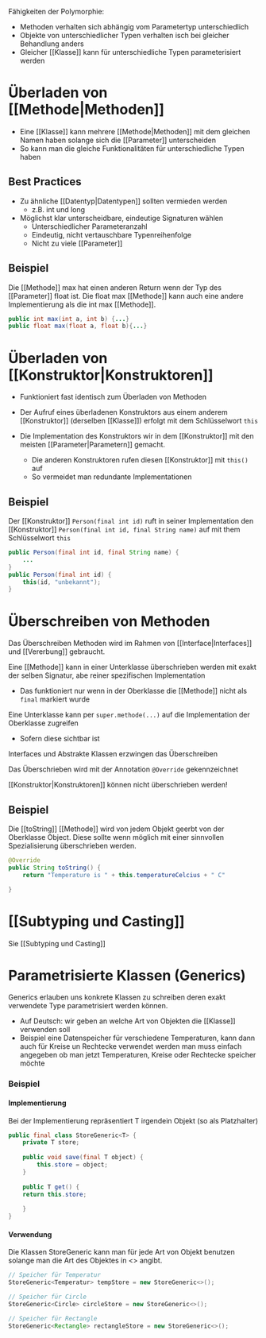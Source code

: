 Fähigkeiten der Polymorphie:
- Methoden verhalten sich abhängig vom Parametertyp unterschiedlich
- Objekte von unterschiedlicher Typen verhalten isch bei gleicher Behandlung anders
- Gleicher [[Klasse]] kann für unterschiedliche Typen parameterisiert werden

# Überladen von [[Methode|Methoden]]
- Eine [[Klasse]] kann mehrere [[Methode|Methoden]] mit dem gleichen Namen haben solange sich die [[Parameter]] unterscheiden
- So kann man die gleiche Funktionalitäten für unterschiedliche Typen haben

## Best Practices
- Zu ähnliche [[Datentyp|Datentypen]] sollten vermieden werden 
	- z.B. int und long
- Möglichst klar unterscheidbare, eindeutige Signaturen wählen
	- Unterschiedlicher Parameteranzahl
	- Eindeutig, nicht vertauschbare Typenreihenfolge
	- Nicht zu viele [[Parameter]]
## Beispiel 
Die [[Methode]] max hat einen anderen Return wenn der Typ des [[Parameter]] float ist. Die float max [[Methode]] kann auch eine andere Implementierung als die int max [[Methode]]. 
```java
public int max(int a, int b) {...}
public float max(float a, float b){...}
```

# Überladen von [[Konstruktor|Konstruktoren]]
- Funktioniert fast identisch zum Überladen von Methoden

- Der Aufruf eines überladenen Konstruktors aus einem anderem [[Konstruktor]] (derselben [[Klasse]]) erfolgt mit dem Schlüsselwort `this`

- Die Implementation des Konstruktors wir in dem [[Konstruktor]] mit den meisten [[Parameter|Parametern]] gemacht.
	- Die anderen Konstruktoren rufen diesen [[Konstruktor]] mit `this()` auf
	- So vermeidet man redundante Implementationen

## Beispiel
Der [[Konstruktor]] `Person(final int id)` ruft in seiner Implementation den [[Konstruktor]] `Person(final int id, final String name)` auf mit them Schlüsselwort `this`

```java
public Person(final int id, final String name) {  
	...  
}  
public Person(final int id) {  
	this(id, "unbekannt");  
}
```

# Überschreiben von Methoden
Das Überschreiben Methoden wird im Rahmen von [[Interface|Interfaces]] und [[Vererbung]] gebraucht. 

Eine [[Methode]] kann in einer Unterklasse überschrieben werden mit exakt der selben Signatur, abe reiner spezifischen Implementation
- Das funktioniert nur wenn in der Oberklasse die [[Methode]] nicht als `final` markiert wurde

Eine Unterklasse kann per `super.methode(...)` auf die Implementation der Oberklasse zugreifen
- Sofern diese sichtbar ist

Interfaces und Abstrakte Klassen erzwingen das Überschreiben

Das Überschrieben wird mit der Annotation `@Override` gekennzeichnet

[[Konstruktor|Konstruktoren]] können nicht überschrieben werden!

## Beispiel
Die [[toString]] [[Methode]] wird von jedem Objekt geerbt von der Oberklasse Object. Diese sollte wenn möglich mit einer sinnvollen Spezialisierung überschrieben werden. 
```java
@Override
public String toString() {
	return "Temperature is " + this.temperatureCelcius + " C" 

}

```

# [[Subtyping und Casting]]
Sie [[Subtyping und Casting]]

# Parametrisierte Klassen (Generics)
Generics erlauben uns konkrete Klassen zu schreiben deren exakt verwendete Type parametrisiert werden können.
- Auf Deutsch: wir geben an welche Art von Objekten die [[Klasse]] verwenden soll
- Beispiel eine Datenspeicher für verschiedene Temperaturen, kann dann auch für Kreise un Rechtecke verwendet werden man muss einfach angegeben ob man jetzt Temperaturen, Kreise oder Rechtecke speicher möchte
### Beispiel

#### Implementierung
Bei der Implementierung repräsentiert T irgendein Objekt (so als Platzhalter)
```java
public final class StoreGeneric<T> {  
	private T store;  
	
	public void save(final T object) {  
		this.store = object;  
	}  
	
	public T get() {  
	return this.store;  
	
	}    
}
```
#### Verwendung
Die Klassen StoreGeneric kann man  für jede Art von Objekt benutzen solange man die Art des Objektes in <> angibt. 

```java
// Speicher für Temperatur
StoreGeneric<Temperatur> tempStore = new StoreGeneric<>();

// Speicher für Circle
StoreGeneric<Circle> circleStore = new StoreGeneric<>();

// Speicher für Rectangle
StoreGeneric<Rectangle> rectangleStore = new StoreGeneric<>();
```
